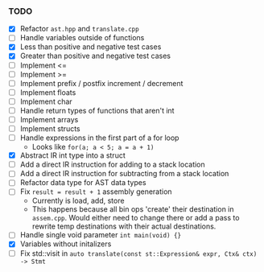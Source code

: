 ### TODO
- [x] Refactor `ast.hpp` and `translate.cpp`
- [ ] Handle variables outside of functions
- [x] Less than positive and negative test cases
- [x] Greater than positive and negative test cases
- [ ] Implement <=
- [ ] Implement >=
- [ ] Implement prefix / postfix increment / decrement
- [ ] Implement floats
- [ ] Implement char
- [ ] Handle return types of functions that aren't int
- [ ] Implement arrays
- [ ] Implement structs
- [ ] Handle expressions in the first part of a for loop
    - Looks like `for(a; a < 5; a = a + 1)`
- [x] Abstract IR int type into a struct
- [ ] Add a direct IR instruction for adding to a stack location
- [ ] Add a direct IR instruction for subtracting from a stack location
- [ ] Refactor data type for AST data types
- [ ] Fix `result = result + 1` assembly generation
    - Currently is load, add, store
    - This happens because all bin ops 'create' their destination in `assem.cpp`. Would either need to change there
        or add a pass to rewrite temp destinations with their actual destinations.
- [ ] Handle single void parameter `int main(void) {}`
- [x] Variables without initalizers
- [ ] Fix std::visit in `auto translate(const st::Expression& expr, Ctx& ctx) -> Stmt`
